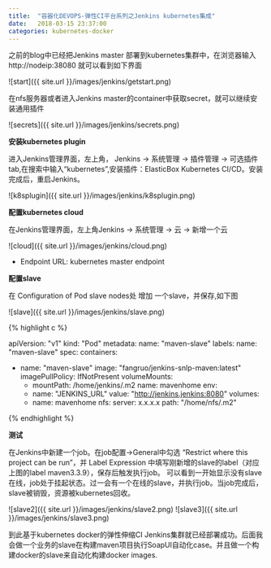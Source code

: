 ```yaml
---
title:  "容器化DEVOPS-弹性CI平台系列之Jenkins kubernetes集成"
date:   2018-03-15 23:37:00
categories: kubernetes-docker
---
```


之前的blog中已经把Jenkins master 部署到kubernetes集群中，在浏览器输入http://nodeip:38080 就可以看到如下界面

![start]({{ site.url }}/images/jenkins/getstart.png)

在nfs服务器或者进入Jenkins master的container中获取secret，就可以继续安装通用插件

![secrets]({{ site.url }}/images/jenkins/secrets.png)


**安装kubernetes plugin**

进入Jenkins管理界面，左上角， Jenkins -> 系统管理 -> 插件管理 -> 可选插件 tab,在搜索中输入“kubernetes”,安装插件：ElasticBox Kubernetes CI/CD。安装完成后，重启Jenkins。

![k8splugin]({{ site.url }}/images/jenkins/k8splugin.png)

**配置kubernetes cloud**

在Jenkins管理界面，左上角Jenkins -> 系统管理 -> 云 -> 新增一个云

![cloud]({{ site.url }}/images/jenkins/cloud.png)

- Endpoint URL: kubernetes master endpoint

**配置slave**

在 Configuration of Pod slave nodes处 增加 一个slave，并保存,如下图

![slave]({{ site.url }}/images/jenkins/slave.png)

{% highlight c %}

apiVersion: "v1" 
kind: "Pod" 
metadata: 
  name: "maven-slave" 
  labels: 
    name: "maven-slave" 
spec: 
  containers: 
  - name: "maven-slave" 
    image: "fangruo/jenkins-snlp-maven:latest" 
    imagePullPolicy: IfNotPresent
    volumeMounts:
    - mountPath: /home/jenkins/.m2
      name: mavenhome
    env: 
    - name: "JENKINS_URL" 
      value: "http://jenkins.jenkins:8080"
  volumes:
    - name: mavenhome
      nfs:
        server: x.x.x.x
        path: "/home/nfs/.m2"  

{% endhighlight %}


**测试**

在Jenkins中新建一个job。在job配置->General中勾选 “Restrict where this project can be run”，并  Label Expression 中填写刚新增的slave的label（对应上图的label maven3.3.9），保存后触发执行job。
可以看到一开始显示没有slave在线，job处于挂起状态。过一会有一个在线的slave，并执行job。当job完成后，slave被销毁，资源被kubernetes回收。

![slave2]({{ site.url }}/images/jenkins/slave2.png)
![slave3]({{ site.url }}/images/jenkins/slave3.png)

到此基于kubernetes docker的弹性伸缩CI Jenkins集群就已经部署成功。后面我会做一个业务的slave在构建maven项目执行SoapUI自动化case。并且做一个构建docker的slave来自动化构建docker images.